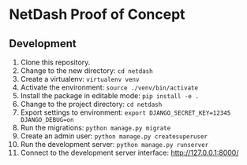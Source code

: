 # NetDash Proof of Concept

## Development

1. Clone this repository. 
2. Change to the new directory: `cd netdash`
3. Create a virtualenv: `virtualenv venv`
4. Activate the environment: `source ./venv/bin/activate`
5. Install the package in editable mode: `pip install -e .`
6. Change to the project directory: `cd netdash`
7. Export settings to environment: `export DJANGO_SECRET_KEY=12345 DJANGO_DEBUG=on`
8. Run the migrations: `python manage.py migrate`
9. Create an admin user: `python manage.py createsuperuser`
10. Run the development server: `python manage.py runserver`
11. Connect to the development server interface: <http://127.0.0.1:8000/>
